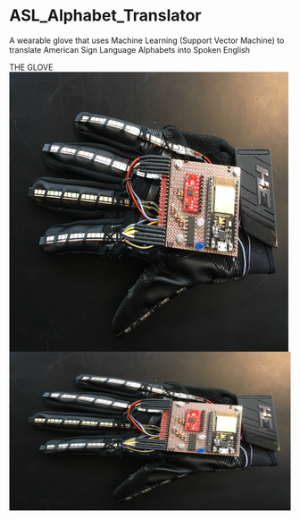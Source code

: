 # ASL_Alphabet_Translator
A wearable glove that uses Machine Learning (Support Vector Machine) to translate American Sign Language Alphabets into Spoken English

THE GLOVE
<img src="https://github.com/splAcharya/ASL_Alphabet_Translator/blob/master/glove.jpg" align="left" height="500" width="500" >
<br/>
![alt_text](https://github.com/splAcharya/ASL_Alphabet_Translator/blob/master/glove.jpg)